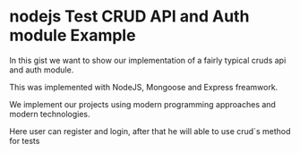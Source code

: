 # nodejs Test CRUD API and Auth module Example

In this gist we want to show our implementation of a fairly typical cruds api and auth module.

This was implemented with NodeJS, Mongoose and Express freamwork.

We implement our projects using modern programming approaches and modern technologies.

Here user can register and login, after that he will able to use crud`s method for tests
